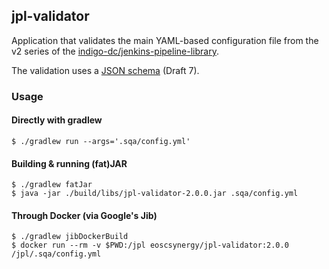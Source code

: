 ## jpl-validator

Application that validates the main YAML-based configuration file from the v2
series of the
[indigo-dc/jenkins-pipeline-library](https://github.com/indigo-dc/jenkins-pipeline-library).

The validation uses a [JSON schema](src/main/resources/schema.json) (Draft 7).

### Usage

#### Directly with gradlew
```
$ ./gradlew run --args='.sqa/config.yml'
```

#### Building & running (fat)JAR

```
$ ./gradlew fatJar
$ java -jar ./build/libs/jpl-validator-2.0.0.jar .sqa/config.yml
```

#### Through Docker (via Google's Jib)

```
$ ./gradlew jibDockerBuild
$ docker run --rm -v $PWD:/jpl eoscsynergy/jpl-validator:2.0.0 /jpl/.sqa/config.yml
```
